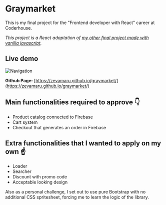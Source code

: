# Graymarket

This is my final project for the "Frontend developer with React" career at Coderhouse.

_This project is a React adaptation of [my other final project made with vanilla javascript](https://github.com/zevamaru/mercadogris)._

## Live demo

![Navigation](https://raw.githubusercontent.com/zevamaru/graymarket/main/public/navigation.gif)

**Github Page:** [https://zevamaru.github.io/graymarket/](https://zevamaru.github.io/graymarket/)

## Main functionalities required to approve 👇

-   Product catalog connected to Firebase
-   Cart system
-   Checkout that generates an order in Firebase

## Extra functionalities that I wanted to apply on my own ☝

-   Loader
-   Searcher
-   Discount with promo code
-   Acceptable looking design

Also as a personal challenge, I set out to use pure Bootstrap with no additional CSS spritesheet, forcing me to learn the logic of the library.
